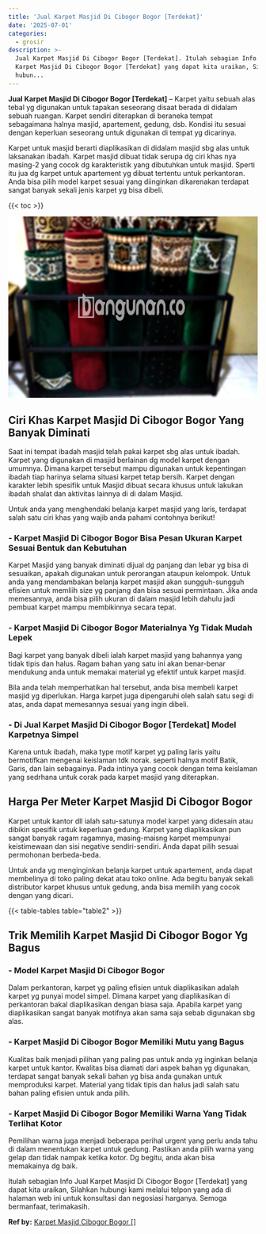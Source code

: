 ```yaml
---
title: 'Jual Karpet Masjid Di Cibogor Bogor [Terdekat]'
date: '2025-07-01'
categories:
  - grosir
description: >-
  Jual Karpet Masjid Di Cibogor Bogor [Terdekat]. Itulah sebagian Info Jual
  Karpet Masjid Di Cibogor Bogor [Terdekat] yang dapat kita uraikan, Silahkan
  hubun...
---
```


**Jual Karpet Masjid Di Cibogor Bogor \[Terdekat\]** – Karpet yaitu sebuah alas tebal yg digunakan untuk tapakan seseorang disaat berada di didalam sebuah ruangan. Karpet sendiri diterapkan di beraneka tempat sebagaimana halnya masjid, apartement, gedung, dsb. Kondisi itu sesuai dengan keperluan seseorang untuk digunakan di tempat yg dicarinya.

Karpet untuk masjid berarti diaplikasikan di didalam masjid sbg alas untuk laksanakan ibadah. Karpet masjid dibuat tidak serupa dg ciri khas nya masing-2 yang cocok dg karakteristik yang dibutuhkan untuk masjid. Sperti itu jua dg karpet untuk apartement yg dibuat tertentu untuk perkantoran. Anda bisa pilih model karpet sesuai yang diinginkan dikarenakan terdapat sangat banyak sekali jenis karpet yg bisa dibeli.

{{< toc >}}

![Jual Karpet Masjid Di Cibogor Bogor [Terdekat]](/images/grosir-karpet-murah-38.png)

## Ciri Khas Karpet Masjid Di Cibogor Bogor Yang Banyak Diminati

Saat ini tempat ibadah masjid telah pakai karpet sbg alas untuk ibadah. Karpet yang digunakan di masjid berlainan dg model karpet dengan umumnya. Dimana karpet tersebut mampu digunakan untuk kepentingan ibadah tiap harinya selama situasi karpet tetap bersih. Karpet dengan karakter lebih spesifik untuk Masjid dibuat secara khusus untuk lakukan ibadah shalat dan aktivitas lainnya di di dalam Masjid.

Untuk anda yang menghendaki belanja karpet masjid yang laris, terdapat salah satu ciri khas yang wajib anda pahami contohnya berikut!

### \- Karpet Masjid Di Cibogor Bogor Bisa Pesan Ukuran Karpet Sesuai Bentuk dan Kebutuhan

Karpet Masjid yang banyak diminati dijual dg panjang dan lebar yg bisa di sesuaikan, apakah digunakan untuk perorangan ataupun kelompok. Untuk anda yang mendambakan belanja karpet masjid akan sungguh-sungguh efisien untuk memliih size yg panjang dan bisa sesuai permintaan. Jika anda memesannya, anda bisa pilih ukuran di dalam masjid lebih dahulu jadi pembuat karpet mampu membikinnya secara tepat.

### \- Karpet Masjid Di Cibogor Bogor Materialnya Yg Tidak Mudah Lepek

Bagi karpet yang banyak dibeli ialah karpet masjid yang bahannya yang tidak tipis dan halus. Ragam bahan yang satu ini akan benar-benar mendukung anda untuk memakai material yg efektif untuk karpet masjid.

Bila anda telah memperhatikan hal tersebut, anda bisa membeli karpet masjid yg diperlukan. Harga karpet juga dipengaruhi oleh salah satu segi di atas, anda dapat memesannya sesuai yang ingin dibeli.

### \- Di Jual Karpet Masjid Di Cibogor Bogor \[Terdekat\] Model Karpetnya Simpel

Karena untuk ibadah, maka type motif karpet yg paling laris yaitu bermotifkan mengenai keislaman tdk norak. seperti halnya motif Batik, Garis, dan lain sebagainya. Pada intinya yang cocok dengan tema keislaman yang sedrhana untuk corak pada karpet masjid yang diterapkan.

## Harga Per Meter Karpet Masjid Di Cibogor Bogor

Karpet untuk kantor dll ialah satu-satunya model karpet yang didesain atau dibikin spesifik untuk keperluan gedung. Karpet yang diaplikasikan pun sangat banyak ragam ragamnya, masing-maisng karpet mempunyai keistimewaan dan sisi negative sendiri-sendiri. Anda dapat pilih sesuai permohonan berbeda-beda.

Untuk anda yg menginginkan belanja karpet untuk apartement, anda dapat membelinya di toko paling dekat atau toko online. Ada begitu banyak sekali distributor karpet khusus untuk gedung, anda bisa memilih yang cocok dengan yang dicari.

{{< table-tables table="table2" >}}

## Trik Memilih Karpet Masjid Di Cibogor Bogor Yg Bagus

### \- Model Karpet Masjid Di Cibogor Bogor

Dalam perkantoran, karpet yg paling efisien untuk diaplikasikan adalah karpet yg punyai model simpel. Dimana karpet yang diaplikasikan di perkantoran bakal diaplikasikan dengan biasa saja. Apabila karpet yang diaplikasikan sangat banyak motifnya akan sama saja sebab digunakan sbg alas.

### \- Karpet Masjid Di Cibogor Bogor Memiliki Mutu yang Bagus

Kualitas baik menjadi pilihan yang paling pas untuk anda yg inginkan belanja karpet untuk kantor. Kwalitas bisa diamati dari aspek bahan yg digunakan, terdapat sangat banyak sekali bahan yg bisa anda gunakan untuk memproduksi karpet. Material yang tidak tipis dan halus jadi salah satu bahan paling efisien untuk anda pilih.

### \- Karpet Masjid Di Cibogor Bogor Memiliki Warna Yang Tidak Terlihat Kotor

Pemilihan warna juga menjadi beberapa perihal urgent yang perlu anda tahu di dalam menentukan karpet untuk gedung. Pastikan anda pilih warna yang gelap dan tidak nampak ketika kotor. Dg begitu, anda akan bisa memakainya dg baik.

Itulah sebagian Info Jual Karpet Masjid Di Cibogor Bogor \[Terdekat\] yang dapat kita uraikan, Silahkan hubungi kami melalui telpon yang ada di halaman web ini untuk konsultasi dan negosiasi harganya. Semoga bermanfaat, terimakasih.

**Ref by:**  [Karpet Masjid Cibogor Bogor []](https://id.wikipedia.org/wiki/Karpet)
